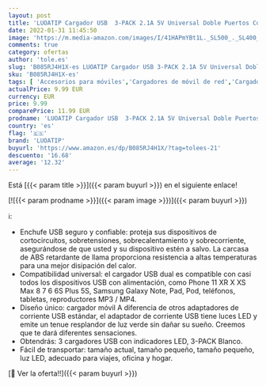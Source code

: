 ```yaml
---
layout: post
title: 'LUOATIP Cargador USB  3-PACK 2.1A 5V Universal Doble Puertos Corriente Enchufe Movil de Pared Adaptador Replacement for iPhone 11 X Xs/Xs Max XR 8 7 6 6S Plus SE 2020 5S  Samsung S9 S8 S7  Android'
date: 2022-01-31 11:45:50
image: 'https://m.media-amazon.com/images/I/41HAPmYBt1L._SL500_._SL400_.jpg'
comments: true
category: ofertas
author: 'tole.es'
slug: 'B085RJ4H1X-es LUOATIP Cargador USB 3-PACK 2.1A 5V Universal Doble...'
sku: 'B085RJ4H1X-es'
tags: [ 'Accesorios para móviles','Cargadores de móvil de red','Cargadores para móviles','Comunicación móvil y accesorios','Electrónica','iphone','luoatip', ]
actualPrice: 9.99 EUR
currency: EUR
price: 9.99
comparePrice: 11.99 EUR
prodname: 'LUOATIP Cargador USB  3-PACK 2.1A 5V Universal Doble Puertos Corriente Enchufe Movil de Pared Adaptador Replacement for iPhone 11 X Xs/Xs Max XR 8 7 6 6S Plus SE 2020 5S  Samsung S9 S8 S7  Android'
country: 'es'
flag: '🇪🇸'
brand: 'LUOATIP'
buyurl: 'https://www.amazon.es/dp/B085RJ4H1X/?tag=tolees-21'
descuento: '16.68'
average: '12.32'
---
```


Está [{{< param title >}}]({{< param buyurl >}}) en el siguiente enlace!

[![{{< param prodname >}}]({{< param image >}})]({{< param buyurl >}})

ℹ️:

- Enchufe USB seguro y confiable: proteja sus dispositivos de cortocircuitos, sobretensiones, sobrecalentamiento y sobrecorriente, asegurándose de que usted y su dispositivo estén a salvo. La carcasa de ABS retardante de llama proporciona resistencia a altas temperaturas para una mejor disipación del calor.
- Compatibilidad universal: el cargador USB dual es compatible con casi todos los dispositivos USB con alimentación, como Phone 11 XR X XS Max 8 7 6 6S Plus 5S, Samsung Galaxy Note, Pad, Pod, teléfonos, tabletas, reproductores MP3 / MP4.
- Diseño único: cargador móvil A diferencia de otros adaptadores de corriente USB estándar, el adaptador de corriente USB tiene luces LED y emite un tenue resplandor de luz verde sin dañar su sueño. Creemos que te dará diferentes sensaciones.
- Obtendrás: 3 cargadores USB con indicadores LED, 3-PACK Blanco.
- Fácil de transportar: tamaño actual, tamaño pequeño, tamaño pequeño, luz LED, adecuado para viajes, oficina y hogar.

[🛒 Ver la oferta!!]({{< param buyurl >}})

